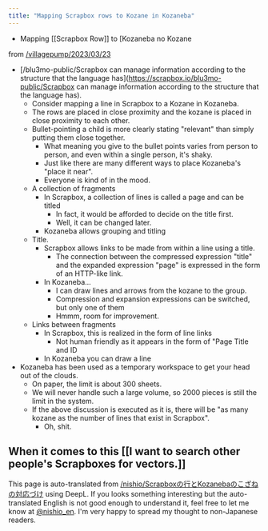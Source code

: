 ```yaml
---
title: "Mapping Scrapbox rows to Kozane in Kozaneba"
---
```


- Mapping [[Scrapbox Row]] to [Kozaneba no Kozane

from [/villagepump/2023/03/23](https://scrapbox.io/villagepump/2023/03/23)
- [/blu3mo-public/Scrapbox can manage information according to the structure that the language has](https://scrapbox.io/blu3mo-public/Scrapbox can manage information according to the structure that the language has).
    - Consider mapping a line in Scrapbox to a Kozane in Kozaneba.
    - The rows are placed in close proximity and the kozane is placed in close proximity to each other.
    - Bullet-pointing a child is more clearly stating "relevant" than simply putting them close together.
        - What meaning you give to the bullet points varies from person to person, and even within a single person, it's shaky.
        - Just like there are many different ways to place Kozaneba's "place it near".
        - Everyone is kind of in the mood.
    - A collection of fragments
        - In Scrapbox, a collection of lines is called a page and can be titled
            - In fact, it would be afforded to decide on the title first.
            - Well, it can be changed later.
        - Kozaneba allows grouping and titling
    - Title.
        - Scrapbox allows links to be made from within a line using a title.
            - The connection between the compressed expression "title" and the expanded expression "page" is expressed in the form of an HTTP-like link.
        - In Kozaneba...
            - I can draw lines and arrows from the kozane to the group.
            - Compression and expansion expressions can be switched, but only one of them
            - Hmmm, room for improvement.
    - Links between fragments
        - In Scrapbox, this is realized in the form of line links
            - Not human friendly as it appears in the form of "Page Title and ID
        - In Kozaneba you can draw a line
- Kozaneba has been used as a temporary workspace to get your head out of the clouds.
    - On paper, the limit is about 300 sheets.
    - We will never handle such a large volume, so 2000 pieces is still the limit in the system.
    - If the above discussion is executed as it is, there will be "as many kozane as the number of lines that exist in Scrapbox".
        - Oh, shit.

When it comes to this [[I want to search other people's Scrapboxes for vectors.]]
---
This page is auto-translated from [/nishio/Scrapboxの行とKozanebaのこざねの対応づけ](https://scrapbox.io/nishio/Scrapboxの行とKozanebaのこざねの対応づけ) using DeepL. If you looks something interesting but the auto-translated English is not good enough to understand it, feel free to let me know at [@nishio_en](https://twitter.com/nishio_en). I'm very happy to spread my thought to non-Japanese readers.